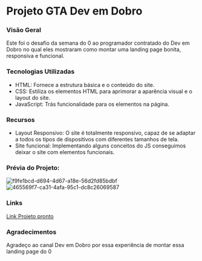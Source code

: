 # Projeto GTA Dev em Dobro
### Visão Geral
Este foi o desafio da semana do 0 ao programador contratado do Dev em Dobro no qual eles mostraram como montar uma landing page bonita, responsiva e funcional.
### Tecnologias Utilizadas
- HTML: Fornece a estrutura básica e o conteúdo do site.
- CSS: Estiliza os elementos HTML para aprimorar a aparência visual e o layout do site.
- JavaScript: Trás funcionalidade para os elementos na página.
### Recursos
- Layout Responsivo: O site é totalmente responsivo, capaz de se adaptar a todos os tipos de dispositivos com diferentes tamanhos de tela.
- Site funcional: Implementando alguns conceitos do JS conseguimos deixar o site com elementos funcionais.
### Prévia do Projeto:
![f9fe1bcd-d694-4d67-a18e-56d2fd85bdbf](https://github.com/CleitoTT/projeto-gta/assets/150029433/a17f27a4-752b-41ab-a387-5f8d816ae882)
![465569f7-ca31-4afa-95c1-dc8c26069587](https://github.com/CleitoTT/projeto-gta/assets/150029433/949ccb88-4e72-4cec-a961-64985d326988)
### Links
[Link Projeto pronto](https://cleitott.github.io/projeto-gta/)
### Agradecimentos
Agradeço ao canal Dev em Dobro por essa experiência de montar essa landing page do 0
